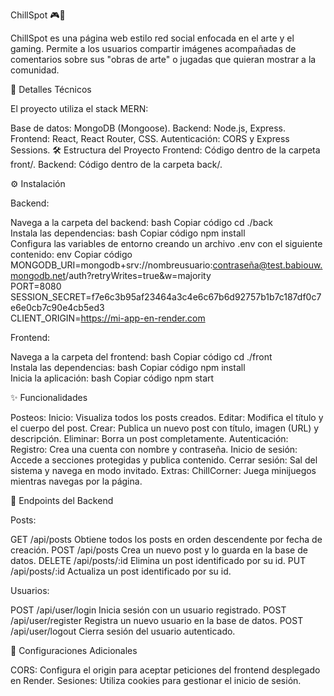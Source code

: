 ChillSpot 🎮🎨

ChillSpot es una página web estilo red social enfocada en el arte y el gaming. Permite a los usuarios compartir imágenes acompañadas de comentarios sobre sus "obras de arte" o jugadas que quieran mostrar a la comunidad.

🚀 Detalles Técnicos

El proyecto utiliza el stack MERN:

Base de datos: MongoDB (Mongoose).
Backend: Node.js, Express.
Frontend: React, React Router, CSS.
Autenticación: CORS y Express Sessions.
🛠 Estructura del Proyecto
Frontend: Código dentro de la carpeta front/.
Backend: Código dentro de la carpeta back/.

⚙️ Instalación

Backend:

Navega a la carpeta del backend:
bash
Copiar código
cd ./back  
Instala las dependencias:
bash
Copiar código
npm install  
Configura las variables de entorno creando un archivo .env con el siguiente contenido:
env
Copiar código
MONGODB_URI=mongodb+srv://nombreusuario:contraseña@test.babiouw.mongodb.net/auth?retryWrites=true&w=majority  
PORT=8080  
SESSION_SECRET=f7e6c3b95af23464a3c4e6c67b6d92757b1b7c187df0c7e6e0cb7c90e4cb5ed3  
CLIENT_ORIGIN=https://mi-app-en-render.com  

Frontend:

Navega a la carpeta del frontend:
bash
Copiar código
cd ./front  
Instala las dependencias:
bash
Copiar código
npm install  
Inicia la aplicación:
bash
Copiar código
npm start  

✨ Funcionalidades

Posteos:
Inicio: Visualiza todos los posts creados.
Editar: Modifica el título y el cuerpo del post.
Crear: Publica un nuevo post con título, imagen (URL) y descripción.
Eliminar: Borra un post completamente.
Autenticación:
Registro: Crea una cuenta con nombre y contraseña.
Inicio de sesión: Accede a secciones protegidas y publica contenido.
Cerrar sesión: Sal del sistema y navega en modo invitado.
Extras:
ChillCorner: Juega minijuegos mientras navegas por la página.

📡 Endpoints del Backend

Posts:

GET /api/posts
Obtiene todos los posts en orden descendente por fecha de creación.
POST /api/posts
Crea un nuevo post y lo guarda en la base de datos.
DELETE /api/posts/:id
Elimina un post identificado por su id.
PUT /api/posts/:id
Actualiza un post identificado por su id.

Usuarios:

POST /api/user/login
Inicia sesión con un usuario registrado.
POST /api/user/register
Registra un nuevo usuario en la base de datos.
POST /api/user/logout
Cierra sesión del usuario autenticado.

🔧 Configuraciones Adicionales

CORS: Configura el origin para aceptar peticiones del frontend desplegado en Render.
Sesiones: Utiliza cookies para gestionar el inicio de sesión.


